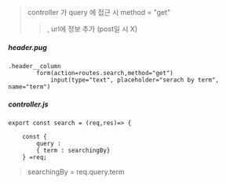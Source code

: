 

> controller 가 query 에 접근 시 method = "get"
> > , url에 정보 추가 (post일 시 X) 

##### header.pug
```
.header__column
        form(action=routes.search,method="get")
            input(type="text", placeholder="serach by term", name="term")

```

##### controller.js
```
export const search = (req,res)=> {

    const {
        query :
        { term : searchingBy}
    } =req;
```

> searchingBy  = req.query.term